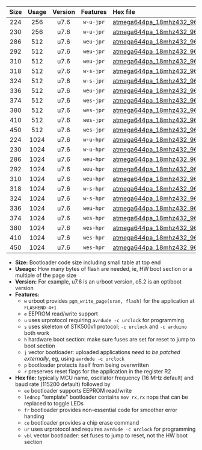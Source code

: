 |Size|Usage|Version|Features|Hex file|
|:-:|:-:|:-:|:-:|:--|
|224|256|u7.6|`w-u-jpr`|[atmega644pa_18mhz432_9600bps_ur_vbl.hex](https://raw.githubusercontent.com/stefanrueger/urboot/main/atmega644pa_18mhz432_9600bps_ur_vbl.hex)|
|230|256|u7.6|`w-u-jpr`|[atmega644pa_18mhz432_9600bps_lednop_ur_vbl.hex](https://raw.githubusercontent.com/stefanrueger/urboot/main/atmega644pa_18mhz432_9600bps_lednop_ur_vbl.hex)|
|286|512|u7.6|`weu-jpr`|[atmega644pa_18mhz432_9600bps_ee_ur_vbl.hex](https://raw.githubusercontent.com/stefanrueger/urboot/main/atmega644pa_18mhz432_9600bps_ee_ur_vbl.hex)|
|292|512|u7.6|`weu-jpr`|[atmega644pa_18mhz432_9600bps_ee_lednop_ur_vbl.hex](https://raw.githubusercontent.com/stefanrueger/urboot/main/atmega644pa_18mhz432_9600bps_ee_lednop_ur_vbl.hex)|
|310|512|u7.6|`weu-jpr`|[atmega644pa_18mhz432_9600bps_ee_lednop_fr_ur_vbl.hex](https://raw.githubusercontent.com/stefanrueger/urboot/main/atmega644pa_18mhz432_9600bps_ee_lednop_fr_ur_vbl.hex)|
|318|512|u7.6|`w-s-jpr`|[atmega644pa_18mhz432_9600bps_vbl.hex](https://raw.githubusercontent.com/stefanrueger/urboot/main/atmega644pa_18mhz432_9600bps_vbl.hex)|
|324|512|u7.6|`w-s-jpr`|[atmega644pa_18mhz432_9600bps_lednop_vbl.hex](https://raw.githubusercontent.com/stefanrueger/urboot/main/atmega644pa_18mhz432_9600bps_lednop_vbl.hex)|
|336|512|u7.6|`weu-jpr`|[atmega644pa_18mhz432_9600bps_ee_lednop_fr_ce_ur_vbl.hex](https://raw.githubusercontent.com/stefanrueger/urboot/main/atmega644pa_18mhz432_9600bps_ee_lednop_fr_ce_ur_vbl.hex)|
|374|512|u7.6|`wes-jpr`|[atmega644pa_18mhz432_9600bps_ee_vbl.hex](https://raw.githubusercontent.com/stefanrueger/urboot/main/atmega644pa_18mhz432_9600bps_ee_vbl.hex)|
|380|512|u7.6|`wes-jpr`|[atmega644pa_18mhz432_9600bps_ee_lednop_vbl.hex](https://raw.githubusercontent.com/stefanrueger/urboot/main/atmega644pa_18mhz432_9600bps_ee_lednop_vbl.hex)|
|410|512|u7.6|`wes-jpr`|[atmega644pa_18mhz432_9600bps_ee_lednop_fr_vbl.hex](https://raw.githubusercontent.com/stefanrueger/urboot/main/atmega644pa_18mhz432_9600bps_ee_lednop_fr_vbl.hex)|
|450|512|u7.6|`wes-jpr`|[atmega644pa_18mhz432_9600bps_ee_lednop_fr_ce_vbl.hex](https://raw.githubusercontent.com/stefanrueger/urboot/main/atmega644pa_18mhz432_9600bps_ee_lednop_fr_ce_vbl.hex)|
|224|1024|u7.6|`w-u-hpr`|[atmega644pa_18mhz432_9600bps_ur.hex](https://raw.githubusercontent.com/stefanrueger/urboot/main/atmega644pa_18mhz432_9600bps_ur.hex)|
|230|1024|u7.6|`w-u-hpr`|[atmega644pa_18mhz432_9600bps_lednop_ur.hex](https://raw.githubusercontent.com/stefanrueger/urboot/main/atmega644pa_18mhz432_9600bps_lednop_ur.hex)|
|286|1024|u7.6|`weu-hpr`|[atmega644pa_18mhz432_9600bps_ee_ur.hex](https://raw.githubusercontent.com/stefanrueger/urboot/main/atmega644pa_18mhz432_9600bps_ee_ur.hex)|
|292|1024|u7.6|`weu-hpr`|[atmega644pa_18mhz432_9600bps_ee_lednop_ur.hex](https://raw.githubusercontent.com/stefanrueger/urboot/main/atmega644pa_18mhz432_9600bps_ee_lednop_ur.hex)|
|310|1024|u7.6|`weu-hpr`|[atmega644pa_18mhz432_9600bps_ee_lednop_fr_ur.hex](https://raw.githubusercontent.com/stefanrueger/urboot/main/atmega644pa_18mhz432_9600bps_ee_lednop_fr_ur.hex)|
|318|1024|u7.6|`w-s-hpr`|[atmega644pa_18mhz432_9600bps.hex](https://raw.githubusercontent.com/stefanrueger/urboot/main/atmega644pa_18mhz432_9600bps.hex)|
|324|1024|u7.6|`w-s-hpr`|[atmega644pa_18mhz432_9600bps_lednop.hex](https://raw.githubusercontent.com/stefanrueger/urboot/main/atmega644pa_18mhz432_9600bps_lednop.hex)|
|336|1024|u7.6|`weu-hpr`|[atmega644pa_18mhz432_9600bps_ee_lednop_fr_ce_ur.hex](https://raw.githubusercontent.com/stefanrueger/urboot/main/atmega644pa_18mhz432_9600bps_ee_lednop_fr_ce_ur.hex)|
|374|1024|u7.6|`wes-hpr`|[atmega644pa_18mhz432_9600bps_ee.hex](https://raw.githubusercontent.com/stefanrueger/urboot/main/atmega644pa_18mhz432_9600bps_ee.hex)|
|380|1024|u7.6|`wes-hpr`|[atmega644pa_18mhz432_9600bps_ee_lednop.hex](https://raw.githubusercontent.com/stefanrueger/urboot/main/atmega644pa_18mhz432_9600bps_ee_lednop.hex)|
|410|1024|u7.6|`wes-hpr`|[atmega644pa_18mhz432_9600bps_ee_lednop_fr.hex](https://raw.githubusercontent.com/stefanrueger/urboot/main/atmega644pa_18mhz432_9600bps_ee_lednop_fr.hex)|
|450|1024|u7.6|`wes-hpr`|[atmega644pa_18mhz432_9600bps_ee_lednop_fr_ce.hex](https://raw.githubusercontent.com/stefanrueger/urboot/main/atmega644pa_18mhz432_9600bps_ee_lednop_fr_ce.hex)|

- **Size:** Bootloader code size including small table at top end
- **Useage:** How many bytes of flash are needed, ie, HW boot section or a multiple of the page size
- **Version:** For example, u7.6 is an urboot version, o5.2 is an optiboot version
- **Features:**
  + `w` urboot provides `pgm_write_page(sram, flash)` for the application at `FLASHEND-4+1`
  + `e` EEPROM read/write support
  + `u` uses urprotocol requiring `avrdude -c urclock` for programming
  + `s` uses skeleton of STK500v1 protocol; `-c urclock` and `-c arduino` both work
  + `h` hardware boot section: make sure fuses are set for reset to jump to boot section
  + `j` vector bootloader: uploaded applications *need to be patched externally*, eg, using `avrdude -c urclock`
  + `p` bootloader protects itself from being overwritten
  + `r` preserves reset flags for the application in the register R2
- **Hex file:** typically MCU name, oscillator frequency (16 MHz default) and baud rate (115200 default) followed by
  + `ee` bootloader supports EEPROM read/write
  + `lednop` "template" bootloader contains `mov rx,rx` nops that can be replaced to toggle LEDs
  + `fr` bootloader provides non-essential code for smoother error handing
  + `ce` bootloader provides a chip erase command
  + `ur` uses urprotocol and requires `avrdude -c urclock` for programming
  + `vbl` vector bootloader: set fuses to jump to reset, not the HW boot section
